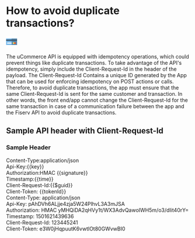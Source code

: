
# How to avoid duplicate transactions?

<img title="icon" alt="Alt text" src="assets/images/credit-card-svgrepo-com.svg" width="30" height="30">

The uCommerce API is equipped with idempotency operations, which could prevent things like duplicate transactions. To take advantage of the API's idempotency, simply include the Client-Request-Id in the header of the payload. The Client-Request-Id Contains a unique ID generated by the App that can be used for enforcing idempotency on POST actions or calls. Therefore, to avoid duplicate transactions, the app must ensure that the same Client-Request-Id is sent for the same customer and transaction. In other words, the front end/app cannot change the Client-Request-Id for the same transaction in case of a communication failure between the app and the Fiserv API to avoid duplicate transactions.

## Sample API header with Client-Request-Id

### Sample Header

Content-Type:application/json <br>
Api-Key:{{key}} <br>
Authorization:HMAC {{signature}} <br>
Timestamp:{{time}} <br>
Client-Request-Id:{{$guid}} <br>
Client-Token: {{tokenId}} <br>
Content-Type: application/json <br>
Api-Key: pAhDVh6ALjje4zja5W24PlhvL3A3mJSA <br>
Authorization: HMAC yMHQiDA2qHVy1t/WX3AdvQawoIWH5m/o3/dIit40rY= <br>
Timestamp: 1501621439636 <br>
Client-Request-Id: 123445241 <br>
Client-Token: e3W0jHqpuutK6vwtlOt80GWvwBI0 <br>
